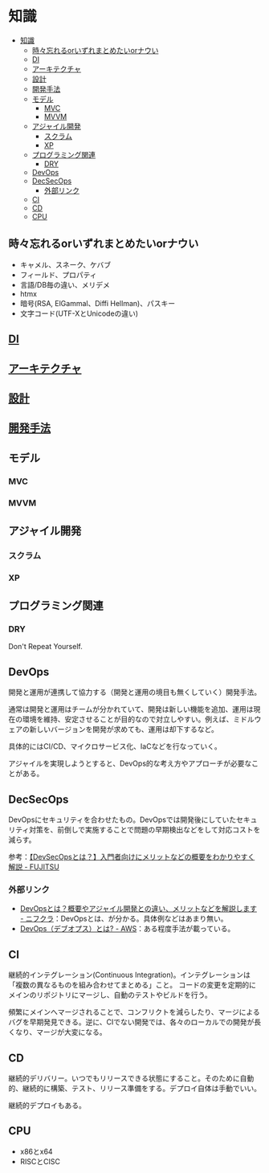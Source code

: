 # 知識

- [知識](#知識)
  - [時々忘れるorいずれまとめたいorナウい](#時々忘れるorいずれまとめたいorナウい)
  - [DI](#di)
  - [アーキテクチャ](#アーキテクチャ)
  - [設計](#設計)
  - [開発手法](#開発手法)
  - [モデル](#モデル)
    - [MVC](#mvc)
    - [MVVM](#mvvm)
  - [アジャイル開発](#アジャイル開発)
    - [スクラム](#スクラム)
    - [XP](#xp)
  - [プログラミング関連](#プログラミング関連)
    - [DRY](#dry)
  - [DevOps](#devops)
  - [DecSecOps](#decsecops)
    - [外部リンク](#外部リンク)
  - [CI](#ci)
  - [CD](#cd)
  - [CPU](#cpu)

## 時々忘れるorいずれまとめたいorナウい

- キャメル、スネーク、ケバブ
- フィールド、プロパティ
- 言語/DB毎の違い、メリデメ
- htmx
- 暗号(RSA, ElGammal、Diffi Hellman)、パスキー
- 文字コード(UTF-XとUnicodeの違い)

## [DI](./di.md)

## [アーキテクチャ](./architecture.md)

## [設計](./design.md)

## [開発手法](./development.md)

## モデル

### MVC

### MVVM

## アジャイル開発

### スクラム

### XP

## プログラミング関連

### DRY

Don't Repeat Yourself.

## DevOps

開発と運用が連携して協力する（開発と運用の境目も無くしていく）開発手法。

通常は開発と運用はチームが分かれていて、開発は新しい機能を追加、運用は現在の環境を維持、安定させることが目的なので対立しやすい。例えば、ミドルウェアの新しいバージョンを開発が求めても、運用は却下するなど。

具体的にはCI/CD、マイクロサービス化、IaCなどを行なっていく。

アジャイルを実現しようとすると、DevOps的な考え方やアプローチが必要なことがある。

## DecSecOps

DevOpsにセキュリティを合わせたもの。DevOpsでは開発後にしていたセキュリティ対策を、前倒しで実施することで問題の早期検出などをして対応コストを減らす。

参考：[【DevSecOpsとは？】入門者向けにメリットなどの概要をわかりやすく解説 - FUJITSU](https://www.fujitsu.com/jp/products/software/resources/feature-stories/postgres/what-is-devsecops/)

### 外部リンク

- [DevOpsとは？概要やアジャイル開発との違い、メリットなどを解説します - ニフクラ](https://pfs.nifcloud.com/navi/tech/devops.htm)：DevOpsとは、が分かる。具体例などはあまり無い。
- [DevOps（デブオプス）とは? - AWS](https://aws.amazon.com/jp/devops/what-is-devops/)：ある程度手法が載っている。

## CI

継続的インテグレーション(Continuous Integration)。インテグレーションは「複数の異なるものを組み合わせてまとめる」こと。
コードの変更を定期的にメインのリポジトリにマージし、自動のテストやビルドを行う。

頻繁にメインへマージされることで、コンフリクトを減らしたり、マージによるバグを早期発見できる。逆に、CIでない開発では、各々のローカルでの開発が長くなり、マージが大変になる。

## CD

継続的デリバリー。いつでもリリースできる状態にすること。そのために自動的、継続的に構築、テスト、リリース準備をする。デプロイ自体は手動でいい。

継続的デプロイもある。

## CPU

- x86とx64
- RISCとCISC

